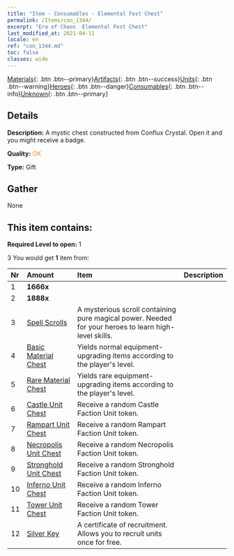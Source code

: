 ```yaml
---
title: "Item - Consumables - Elemental Fest Chest"
permalink: /Items/con_1344/
excerpt: "Era of Chaos  Elemental Fest Chest"
last_modified_at: 2021-04-11
locale: en
ref: "con_1344.md"
toc: false
classes: wide
---
```

 [Materials](/Items/){: .btn .btn--primary}[Artifacts](/Items/Artifacts/){: .btn .btn--success}[Units](/Items/Units/){: .btn .btn--warning}[Heroes](/Items/Heroes/){: .btn .btn--danger}[Consumables](/Items/Consumables/){: .btn .btn--info}[Unknown](/Items/Unknown/){: .btn .btn--primary}

## Details
 **Description:** A mystic chest constructed from Conflux Crystal. Open it and you might receive a badge.

 **Quality:** <span style="color: #FF8C00">OK</span>

 **Type:** Gift

## Gather

  None

## This item contains:

 **Required Level to open:** 1

 3 You would get **1** item  from:

  | Nr | Amount |     Item    | Description |
  |:---|:-------|:------------|:-----------:|
  | 1 |  **1666x** | <i class="fas fa-coins"/> |  | 
  | 2 |  **1888x** | <i class="fas fa-coins"/> |  | 
  | 3 | [Spell Scrolls](/Items/con_694/) | A mysterious scroll containing pure magical power. Needed for your heroes to learn high-level skills. | 
  | 4 | [Basic Material Chest](/Items/con_756/) | Yields normal equipment-upgrading items according to the player's level. | 
  | 5 | [Rare Material Chest](/Items/con_757/) | Yields rare equipment-upgrading items according to the player's level. | 
  | 6 | [Castle Unit Chest](/Items/con_1269/) | Receive a random Castle Faction Unit token. | 
  | 7 | [Rampart Unit Chest](/Items/con_1270/) | Receive a random Rampart Faction Unit token. | 
  | 8 | [Necropolis Unit Chest](/Items/con_1271/) | Receive a random Necropolis Faction Unit token. | 
  | 9 | [Stronghold Unit Chest](/Items/con_1272/) | Receive a random Stronghold Faction Unit token. | 
  | 10 | [Inferno Unit Chest](/Items/con_1273/) | Receive a random Inferno Faction Unit token. | 
  | 11 | [Tower Unit Chest](/Items/con_1274/) | Receive a random Tower Faction Unit token. | 
  | 12 | [Silver Key](/Items/con_693/) | A certificate of recruitment. Allows you to recruit units once for free. | 
